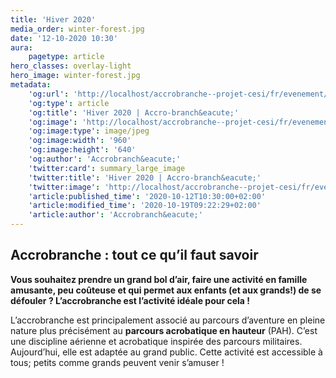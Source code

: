 ```yaml
---
title: 'Hiver 2020'
media_order: winter-forest.jpg
date: '12-10-2020 10:30'
aura:
    pagetype: article
hero_classes: overlay-light
hero_image: winter-forest.jpg
metadata:
    'og:url': 'http://localhost/accrobranche--projet-cesi/fr/evenement/hiver-2020'
    'og:type': article
    'og:title': 'Hiver 2020 | Accro-branch&eacute;'
    'og:image': 'http://localhost/accrobranche--projet-cesi/fr/evenement/hiver-2020/winter-forest.jpg'
    'og:image:type': image/jpeg
    'og:image:width': '960'
    'og:image:height': '640'
    'og:author': 'Accrobranch&eacute;'
    'twitter:card': summary_large_image
    'twitter:title': 'Hiver 2020 | Accro-branch&eacute;'
    'twitter:image': 'http://localhost/accrobranche--projet-cesi/fr/evenement/hiver-2020/winter-forest.jpg'
    'article:published_time': '2020-10-12T10:30:00+02:00'
    'article:modified_time': '2020-10-19T09:22:29+02:00'
    'article:author': 'Accrobranch&eacute;'
---
```


## Accrobranche : tout ce qu’il faut savoir

**Vous souhaitez prendre un grand bol d’air, faire une activité en famille amusante, peu coûteuse et qui permet aux enfants (et aux grands!) de se défouler ? L’accrobranche est l’activité idéale pour cela !**

L’accrobranche est principalement associé au parcours d’aventure en pleine nature plus précisément au **parcours acrobatique en hauteur** (PAH). C’est une discipline aérienne et acrobatique inspirée des parcours militaires. Aujourd’hui, elle est adaptée au grand public. Cette activité est accessible à tous; petits comme grands peuvent venir s’amuser !